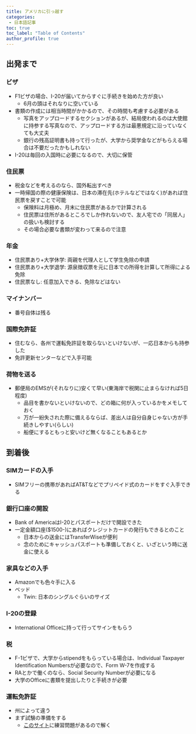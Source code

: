```yaml
---
title: アメリカに引っ越す 
categories:
 - 日本語記事
toc: true
toc_label: "Table of Contents"
author_profile: true
---
```


## 出発まで

### ビザ
* F1ビザの場合、I-20が届いてからすぐに手続きを始めた方が良い
	* 6月の頭はそれなりに空いている
* 書類の作成には相当時間がかかるので、その時間も考慮する必要がある
	* 写真をアップロードするセクションがあるが、結局使われるのは大使館に持参する写真なので、アップロードする方は最悪規定に沿っていなくても大丈夫
	* 銀行の残高証明書も持って行ったが、大学から奨学金などがもらえる場合は不要だったかもしれない
* I-20は毎回の入国時に必要になるので、大切に保管

### 住民票
* 税金などを考えるのなら、国外転出すべき
* 一時帰国の際の健康保険は、日本の滞在先(ホテルなどではなく)があれば住民票を戻すことで可能
	* 保険料は月極め、月末に住民票があるかで計算される
	* 住民票は住所があるところでしか作れないので、友人宅での「同居人」の扱いも検討する
	* その場合必要な書類が変わって来るので注意

### 年金
* 住民票あり+大学休学: 両親を代理人として学生免除の申請
* 住民票あり+大学退学: 源泉徴収票を元に日本での所得を計算して所得による免除
* 住民票なし: 任意加入できる、免除などはない

### マイナンバー
* 番号自体は残る

### 国際免許証
* 住むなら、各州で運転免許証を取らないといけないが、一応日本からも持参した
* 免許更新センターなどで入手可能

### 荷物を送る
* 郵便局のEMSが(それなりに)安くて早い(東海岸で税関に止まらなければ5日程度)
	* 品目を書かないといけないので、どの箱に何が入っているかをメモしておく
	* 万が一紛失された際に備えるならば、差出人は自分自身じゃない方が手続きしやすい(らしい)
	* 船便にするともっと安いけど無くなることもあるとか

## 到着後

### SIMカードの入手
* SIMフリーの携帯があればAT&Tなどでプリペイド式のカードをすぐ入手できる

### 銀行口座の開設
* Bank of AmericaはI-20とパスポートだけで開設できた
* 一定金額口座($1500-)にあればクレジットカードの発行もできるとのこと
	* 日本からの送金にはTransferWiseが便利
	* 念のためにキャッシュパスポートも準備しておくと、いざという時に送金に使える

### 家具などの入手
* Amazonでも色々手に入る
* ベッド
	* Twin: 日本のシングルぐらいのサイズ

### I-20の登録
* International Officeに持って行ってサインをもらう

### 税
* F-1ビザで、大学からstipendをもらっている場合は、Individual Taxpayer Identification Numbersが必要なので、Form W-7を作成する
* RAとかで働くのなら、Social Security Numberが必要になる
* 大学のOfficeに書類を提出したりと手続きが必要

### 運転免許証
* 州によって違う
* まず試験の準備をする
	* [このサイト](https://driving-tests.org/)に練習問題があるので解く

